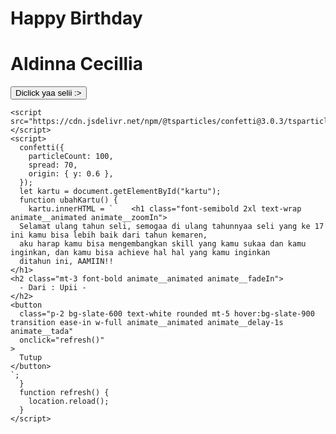 <!DOCTYPE html>
<html lang="en">
  <head>
    <meta charset="UTF-8" />
    <meta name="viewport" content="width=device-width, initial-scale=1.0" />
    <title>Happy Birthday Selinody HIHIHI </title>
    <script src="https://cdn.tailwindcss.com"></script>
    <link
      rel="stylesheet"
      href="https://cdnjs.cloudflare.com/ajax/libs/animate.css/4.1.1/animate.min.css"
    />
  </head>
  <body
    style="
      background-image: url(https://i.pinimg.com/736x/2a/d9/c4/2ad9c43fe5b14d48c7018276befd33dc.jpg)
    "
    class="flex justify-center h-screen items-center"
  >
    <div
      class="bg-white border px-10 py-8 border-4 border-gray-300 shadow-lg shadow-blue-300 rounded-xl text-center animate__animated animate__backInDown m-8 w-80"
      id="kartu"
    >
      <h1 class="text-4xl">Happy Birthday</h1>
      <h1
        class="text-3xl text-pink-500 font-bold animate__animated animate__pulse animate__infinite"
      >
    Aldinna Cecillia
      </h1>
      <button
        class="p-2 bg-blue-600 text-white rounded mt-5 hover:bg-red
    -900 transition ease-in w-full animate__animated animate__delay-1s animate__tada"
        onclick="ubahKartu()"
      >
      Diclick yaa selii :>
      </button>
    </div>

    <script src="https://cdn.jsdelivr.net/npm/@tsparticles/confetti@3.0.3/tsparticles.confetti.bundle.min.js"></script>
    <script>
      confetti({
        particleCount: 100,
        spread: 70,
        origin: { y: 0.6 },
      });
      let kartu = document.getElementById("kartu");
      function ubahKartu() {
        kartu.innerHTML = `    <h1 class="font-semibold 2xl text-wrap animate__animated animate__zoomIn">
      Selamat ulang tahun seli, semogaa di ulang tahunnyaa seli yang ke 17 ini kamu bisa lebih baik dari tahun kemaren,
      aku harap kamu bisa mengembangkan skill yang kamu sukaa dan kamu inginkan, dan kamu bisa achieve hal hal yang kamu inginkan
      ditahun ini, AAMIIN!!
    </h1>
    <h2 class="mt-3 font-bold animate__animated animate__fadeIn">
      - Dari : Upii -
    </h2>
    <button
      class="p-2 bg-slate-600 text-white rounded mt-5 hover:bg-slate-900 transition ease-in w-full animate__animated animate__delay-1s animate__tada"
      onclick="refresh()"
    >
      Tutup
    </button>
    `;
      }
      function refresh() {
        location.reload();
      }
    </script>
  </body>
</html>
